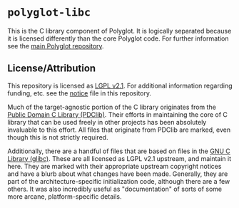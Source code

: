 # `polyglot-libc`

This is the C library component of Polyglot. It is logically separated because
it is licensed differently than the core Polyglot code. For further information
see the [main Polyglot repository][polyglot].

## License/Attribution

This repository is licensed as [LGPL v2.1][license]. For additional information
regarding funding, etc. see the [notice][notice] file in this repository.

Much of the target-agnostic portion of the C library originates from the [Public
Domain C Library (PDClib)][pdclib]. Their efforts in maintaining the core of C
library that can be used freely in other projects has been absolutely invaluable
to this effort. All files that originate from PDClib are marked, even though
this is not strictly required.

Additionally, there are a handful of files that are based on files in the [GNU C
Library (glibc)][glibc]. These are all licensed as LGPL v2.1 upstream, and
maintain it here. They are marked with their appropriate upstream copyright
notices and have a blurb about what changes have been made. Generally, they are
part of the architecture-specific initialization code, although there are a few
others. It was also incredibly useful as "documentation" of sorts of some more
arcane, platform-specific details.


[polyglot]: https://github.com/idaholab/polyglot-libc
[license]:  LICENSE_LGPL2_1.txt
[notice]:   NOTICE.txt
[pdclib]:   https://github.com/DevSolar/pdclib
[glibc]:    https://www.gnu.org/software/libc/

